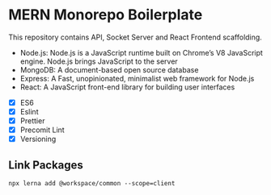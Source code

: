 # MERN Monorepo Boilerplate

This repository contains API, Socket Server and React Frontend scaffolding.

- Node.js: Node.js is a JavaScript runtime built on Chrome’s V8 JavaScript engine. Node.js brings JavaScript to the server
- MongoDB: A document-based open source database
- Express: A Fast, unopinionated, minimalist web framework for Node.js
- React: A JavaScript front-end library for building user interfaces

- [x] ES6
- [x] Eslint
- [x] Prettier
- [x] Precomit Lint
- [x] Versioning

## Link Packages

```
npx lerna add @workspace/common --scope=client
```
